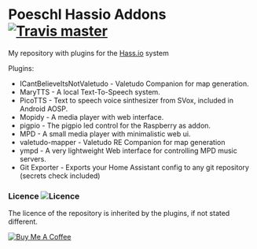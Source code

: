 # Poeschl Hassio Addons  [![Travis master](https://img.shields.io/travis/Poeschl/Hassio-Addons/master.svg?maxAge=3600)](https://travis-ci.org/Poeschl/Hassio-Addons/)

My repository with plugins for the [Hass.io](https://www.home-assistant.io/hassio/) system

Plugins:

* ICantBelieveItsNotValetudo - Valetudo Companion for map generation.
* MaryTTS - A local Text-To-Speech system.
* PicoTTS - Text to speech voice sinthesizer from SVox, included in Android AOSP.
* Mopidy - A media player with web interface.
* pigpio - The pigpio led control for the Raspberry as addon.
* MPD - A small media player with minimalistic web ui.
* valetudo-mapper - Valetudo RE Companion for map generation
* ympd - A very lightweight Web interface for controlling MPD music servers. 
* Git Exporter - Exports your Home Assistant config to any git repository (secrets check included) 


### Licence  ![Licence](https://img.shields.io/github/license/Poeschl/Hassio-Addons)

The licence of the repository is inherited by the plugins, if not stated different.

[![Buy Me A Coffee](https://bmc-cdn.nyc3.digitaloceanspaces.com/BMC-button-images/custom_images/orange_img.png)](https://www.buymeacoffee.com/Poeschl)
